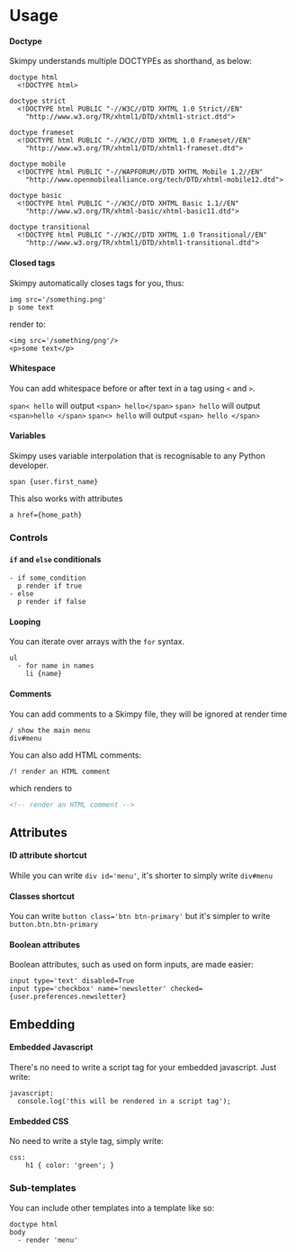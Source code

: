 # Usage

#### Doctype

Skimpy understands multiple DOCTYPEs as shorthand, as below:

```slim
doctype html
  <!DOCTYPE html>

doctype strict
  <!DOCTYPE html PUBLIC "-//W3C//DTD XHTML 1.0 Strict//EN"
    "http://www.w3.org/TR/xhtml1/DTD/xhtml1-strict.dtd">

doctype frameset
  <!DOCTYPE html PUBLIC "-//W3C//DTD XHTML 1.0 Frameset//EN"
    "http://www.w3.org/TR/xhtml1/DTD/xhtml1-frameset.dtd">

doctype mobile
  <!DOCTYPE html PUBLIC "-//WAPFORUM//DTD XHTML Mobile 1.2//EN"
    "http://www.openmobilealliance.org/tech/DTD/xhtml-mobile12.dtd">

doctype basic
  <!DOCTYPE html PUBLIC "-//W3C//DTD XHTML Basic 1.1//EN"
    "http://www.w3.org/TR/xhtml-basic/xhtml-basic11.dtd">

doctype transitional
  <!DOCTYPE html PUBLIC "-//W3C//DTD XHTML 1.0 Transitional//EN"
    "http://www.w3.org/TR/xhtml1/DTD/xhtml1-transitional.dtd">
```

#### Closed tags

Skimpy automatically closes tags for you, thus:

```slim
img src='/something.png'
p some text
```

render to:

```slim
<img src='/something/png'/>
<p>some text</p>
```

#### Whitespace

You can add whitespace before or after text in a tag using `<` and `>`.

`span< hello`  will output `<span> hello</span>`
`span> hello`  will output `<span>hello </span>`
`span<> hello` will output `<span> hello </span>`

#### Variables

Skimpy uses variable interpolation that is recognisable to any Python developer.

```slim
span {user.first_name}
```

This also works with attributes

```slim
a href={home_path}
```

### Controls

#### `if` and `else` conditionals

```slim
- if some_condition
  p render if true
- else
  p render if false
```

#### Looping

You can iterate over arrays with the `for` syntax.

```slim
ul
  - for name in names
    li {name}
```

#### Comments

You can add comments to a Skimpy file, they will be ignored at render time

```slim
/ show the main menu
div#menu
```

You can also add HTML comments:

```slim
/! render an HTML comment
```

which renders to

```html
<!-- render an HTML comment -->
```

## Attributes

#### ID attribute shortcut

While you can write `div id='menu'`, it's shorter to simply write `div#menu`

#### Classes shortcut

You can write `button class='btn btn-primary'` but it's simpler to write `button.btn.btn-primary`

#### Boolean attributes

Boolean attributes, such as used on form inputs, are made easier:

```
input type='text' disabled=True
input type='checkbox' name='newsletter' checked={user.preferences.newsletter}
```

## Embedding

#### Embedded Javascript

There's no need to write a script tag for your embedded javascript. Just write:

```slim
javascript:
  console.log('this will be rendered in a script tag');
```

#### Embedded CSS

No need to write a style tag, simply write:

```slim
css:
    h1 { color: 'green'; }
```


### Sub-templates

You can include other templates into a template like so:

```
doctype html
body
  - render 'menu'
```
